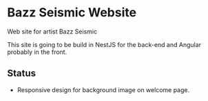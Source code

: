 # Bazz Seismic Website

Web site for artist Bazz Seismic 

This site is going to be build in NestJS for the back-end and Angular probably in the front. 

## Status

* Responsive design for background image on welcome page.
